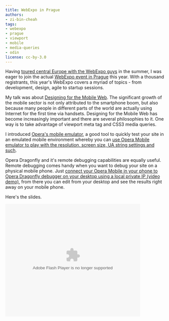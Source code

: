 ```yaml
---
title: WebExpo in Prague
authors:
- zi-bin-cheah
tags:
- webexpo
- prague
- viewport
- mobile
- media-queries
- odin
license: cc-by-3.0
---
```


<p>
Having <a href="http://my.opera.com/ODIN/blog/opera-on-the-road-in-bratislava-budapest-vienna">toured central Europe with the WebExpo guys</a> in the summer, I was eager to join the actual <a href="http://webexpo.net">WebExpo event in Prague</a> this year. With a thousand registrants, this year&#39;s WebExpo covers a myriad of topics - from development, design, agile to startup sessions.
</p>
<p>
My talk was about <a href="http://webexpo.net/talk/designing-for-the-mobile-web/">Designing for the Mobile Web</a>. The significant growth of the mobile sector is not only attributed to the smartphone boom, but also because many people in different parts of the world are actually using Internet for the first time via handsets. Designing for the Mobile Web has become increasingly important and there are several philosophies to it. One way is to take advantage of viewport meta tag and CSS3 media queries.
</p>
<p>
I introduced <a href="http://www.opera.com/developer/tools/">Opera&#39;s mobile emulator</a>, a good tool to quickly test your site in an emulated mobile environment whereby you can <a href="https://dev.opera.com/articles/view/opera-mobile-10-widgets-mobile-emulator-desktop/">use Opera Mobile emulator to play with the resolution, screen size, UA string settings and such</a>.
</p>
<p>
Opera Dragonfly and it&#39;s remote debugging capabilities are equally useful. Remote debugging comes handy when you want to debug your site on a physical mobile phone. Just <a href="http://my.opera.com/ODIN/blog/opera-mobile-10-and-its-remote-debugging-party-trick">connect your Opera Mobile in your phone to Opera Dragonfly debugger on your desktop using a local private IP (video demo)</a>, from there you can edit from your desktop and see the results right away on your mobile phone.
</p>
<p>
Here&#39;s the slides.
</p>
<object id="__sse5287950" width="425" height="355"><param name="movie" value="http://static.slidesharecdn.com/swf/ssplayer2.swf?doc=designingforthemobileweb-100926004405-phpapp01&amp;stripped_title=designing-for-the-mobile-web&amp;userName=zibin" /><param name="allowFullScreen" value="true" /><param name="allowScriptAccess" value="never" /><embed name="__sse5287950" src="http://static.slidesharecdn.com/swf/ssplayer2.swf?doc=designingforthemobileweb-100926004405-phpapp01&amp;stripped_title=designing-for-the-mobile-web&amp;userName=zibin" type="application/x-shockwave-flash" allowfullscreen="true" width="425" height="355" allowscriptaccess="never" /></object>
